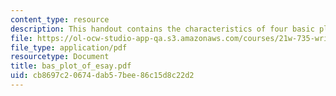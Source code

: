 ```yaml
---
content_type: resource
description: This handout contains the characteristics of four basic plots.
file: https://ol-ocw-studio-app-qa.s3.amazonaws.com/courses/21w-735-writing-and-reading-the-essay-fall-2004/cb8697c20674dab57bee86c15d8c22d2_bas_plot_of_esay.pdf
file_type: application/pdf
resourcetype: Document
title: bas_plot_of_esay.pdf
uid: cb8697c2-0674-dab5-7bee-86c15d8c22d2
---
```

